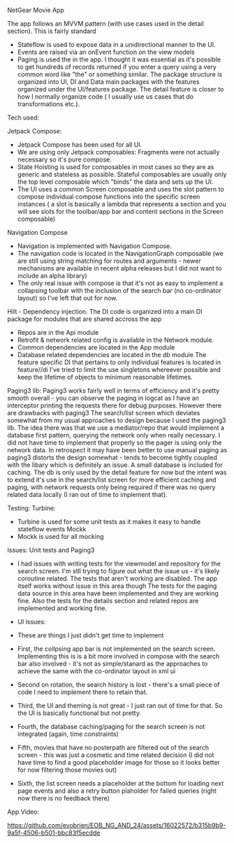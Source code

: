 NetGear Movie App

The app follows an MVVM pattern (with use cases used in the detail section). This is fairly standard 
- Stateflow is used to expose data in a unidirectional manner to the UI.
- Events are raised via an onEvent function on the view models
- Paging is used the in the app. I thought it was essential as it's possible to get hundreds of records returned if you enter a query using a very common word like "the" or something similar.
The package structure is  organized into UI, DI and Data main packages with the features organized under the UI/features package.
The detail feature is closer to how I normally organize code ( I usually use us cases that do transformations etc.).

Tech used:

Jetpack Compose:
- Jetpack Compose has been used for all UI. 
- We are using only Jetpack composables: Fragments were not actually necessary so it's pure compose.
- State Hoisting is used for composables in most cases so they are as generic and stateless as possible. Stateful composables are usually only the top level composable which "binds" the data and sets up the UI.
- The UI uses a common Screen composable and uses the slot pattern to compose individual compose functions into the specific screen instances ( a slot is basically a lambda that represents a section and you will see slots for the toolbar/app bar and content sections in the Screen composable)
  
Navigation Compose
- Navigation is implemented with Navigation Compose.
- The navigation code is located in the NavigationGraph composable (we are still using string matching for routes and arguments - newer mechanisms are available in recent alpha releases but I did not want to include an alpha library)
- The only real issue with compose is that it's not as easy to implement a collapsing toolbar with the inclusion of the search bar (no co-ordinator layout) so I've left that out for now.

Hilt - Dependency injection.
The DI code is organized into a main DI package for modules that are shared accross the app
- Repos are in the Api module
- Retrofit & network related config is available in the Network module.
- Common dependencies are located in the App module
- Database related dependencies are located in the db module
The feature specific DI that pertains to only individual features is located in feature/<feature name>/di 
I've tried to limit the use singletons whereever possible and keep the lifetime of objects to minimum reasonable lifetimes.

Paging3 lib:
Paging3 works fairly well in terms of efficiency and it's pretty smooth overall - you can observe the paging in logcat as I have an interceptor printing the requests there for debug purposes. However there are drawbacks with paging3
The search/list screen which deviates somewhat from my usual approaches to design because I used the paging3 lib. The idea there was that we use a mediator/repo that would implement a database first pattern, querying the network only when really necessary. I did not have time to implement that properly so the pager is using only the network data. 
In retrospect it may have been better to use manual paging as paging3 distorts the design somewhat - tends to become tightly coupled with the libary which is definitely an issue. 
A small database is included for caching. The db is only used by the detail feature for now but the intent was to extend it's use in the search/list screen for more efficient caching and paging, with network requests only being required if there was no query related data locally (I ran out of time to implement that).

Testing:
Turbine:
- Turbine is used for some unit tests as it makes it easy to handle stateflow events
Mockk
- Mockk is used for all mocking


Issues:
Unit tests and Paging3
- I had issues with writing tests for the viewmodel and repository for the search screen. I'm stll trying to figure out what the issue us - it's likely coroutine related. The tests that aren't working are disabled. The app itself works without issue in this area though The tests for the paging data source in this area have been implemented and they are working fine. Also the tests for the details section and related repos are implemented and working fine.

- UI issues:
- These are things I just didn't get time to implement
- First, the collpsing app bar is not implemented on the search screen. Implementing this is is a bit more involved in compose with the search bar also involved - it's not as simple/stanard as the approaches to achieve the same with the co-ordinator layout in xml ui
- Second on rotation, the search history is lost - there's a small piece of code I need to implement there to retain that.
- Third, the UI and theming is not great - I just ran out of time for that. So the UI is basically functional but not pretty.
- Fourth, the database caching/paging  for the search screen is not integrated (again, time constraints)
- Fifth, movies that have no posterpath are filtered out of the search screen - this was just a cosmetic and time related decision (I did not have time to find a good placeholder image for those so it looks better for now filtering those movies out)
- Sixth, the list screen needs a placeholder at the bottom for loading next page events and also a retry button plaholder for failed queries (right now there is no feedback there)
  
  


App Video:

https://github.com/evobrien/EOB_NG_AND_24/assets/16022572/b315b9b9-9a5f-4506-b501-bbc83f5ecdde






